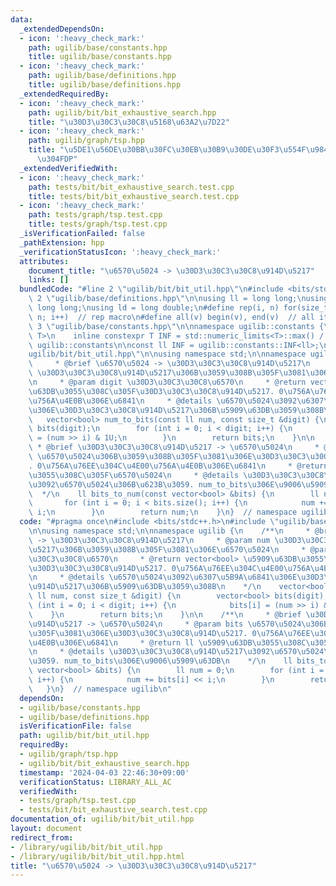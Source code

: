 ```yaml
---
data:
  _extendedDependsOn:
  - icon: ':heavy_check_mark:'
    path: ugilib/base/constants.hpp
    title: ugilib/base/constants.hpp
  - icon: ':heavy_check_mark:'
    path: ugilib/base/definitions.hpp
    title: ugilib/base/definitions.hpp
  _extendedRequiredBy:
  - icon: ':heavy_check_mark:'
    path: ugilib/bit/bit_exhaustive_search.hpp
    title: "\u30D3\u30C3\u30C8\u5168\u63A2\u7D22"
  - icon: ':heavy_check_mark:'
    path: ugilib/graph/tsp.hpp
    title: "\u5DE1\u56DE\u30BB\u30FC\u30EB\u30B9\u30DE\u30F3\u554F\u984C\u3092\u89E3\
      \u304FDP"
  _extendedVerifiedWith:
  - icon: ':heavy_check_mark:'
    path: tests/bit/bit_exhaustive_search.test.cpp
    title: tests/bit/bit_exhaustive_search.test.cpp
  - icon: ':heavy_check_mark:'
    path: tests/graph/tsp.test.cpp
    title: tests/graph/tsp.test.cpp
  _isVerificationFailed: false
  _pathExtension: hpp
  _verificationStatusIcon: ':heavy_check_mark:'
  attributes:
    document_title: "\u6570\u5024 -> \u30D3\u30C3\u30C8\u914D\u5217"
    links: []
  bundledCode: "#line 2 \"ugilib/bit/bit_util.hpp\"\n#include <bits/stdc++.h>\n#line\
    \ 2 \"ugilib/base/definitions.hpp\"\n\nusing ll = long long;\nusing ull = unsigned\
    \ long long;\nusing ld = long double;\n#define rep(i, n) for(size_t i = 0; i <\
    \ n; i++)  // rep macro\n#define all(v) begin(v), end(v)  // all iterator\n#line\
    \ 3 \"ugilib/base/constants.hpp\"\n\nnamespace ugilib::constants {\n    template<typename\
    \ T>\n    inline constexpr T INF = std::numeric_limits<T>::max() / 2;\n} // namespace\
    \ ugilib::constants\n\nconst ll INF = ugilib::constants::INF<ll>;\n#line 4 \"\
    ugilib/bit/bit_util.hpp\"\n\nusing namespace std;\n\nnamespace ugilib {\n    /**\n\
    \     * @brief \u6570\u5024 -> \u30D3\u30C3\u30C8\u914D\u5217\n     * @param num\
    \ \u30D3\u30C3\u30C8\u914D\u5217\u306B\u3059\u308B\u305F\u3081\u306E\u6570\u5024\
    \n     * @param digit \u30D3\u30C3\u30C8\u6570\n     * @return vector<bool> \u5909\
    \u63DB\u3055\u308C\u305F\u30D3\u30C3\u30C8\u914D\u5217. 0\u756A\u76EE\u304C\u4E00\
    \u756A\u4E0B\u306E\u6841\n     * @details \u6570\u5024\u3092\u6307\u5B9A\u6841\
    \u306E\u30D3\u30C3\u30C8\u914D\u5217\u306B\u5909\u63DB\u3059\u308B\n    */\n \
    \   vector<bool> num_to_bits(const ll num, const size_t &digit) {\n        vector<bool>\
    \ bits(digit);\n        for (int i = 0; i < digit; i++) {\n            bits[i]\
    \ = (num >> i) & 1U;\n        }\n        return bits;\n    }\n\n    /**\n    \
    \ * @brief \u30D3\u30C3\u30C8\u914D\u5217 -> \u6570\u5024\n     * @param bits\
    \ \u6570\u5024\u306B\u3059\u308B\u305F\u3081\u306E\u30D3\u30C3\u30C8\u914D\u5217\
    . 0\u756A\u76EE\u304C\u4E00\u756A\u4E0B\u306E\u6841\n     * @return ll \u5909\u63DB\
    \u3055\u308C\u305F\u6570\u5024\n     * @details \u30D3\u30C3\u30C8\u914D\u5217\
    \u3092\u6570\u5024\u306B\u623B\u3059. num_to_bits\u306E\u9006\u5909\u63DB\n  \
    \  */\n    ll bits_to_num(const vector<bool> &bits) {\n        ll num = 0;\n \
    \       for (int i = 0; i < bits.size(); i++) {\n            num += bits[i] <<\
    \ i;\n        }\n        return num;\n    }\n}  // namespace ugilib\n"
  code: "#pragma once\n#include <bits/stdc++.h>\n#include \"ugilib/base/constants.hpp\"\
    \n\nusing namespace std;\n\nnamespace ugilib {\n    /**\n     * @brief \u6570\u5024\
    \ -> \u30D3\u30C3\u30C8\u914D\u5217\n     * @param num \u30D3\u30C3\u30C8\u914D\
    \u5217\u306B\u3059\u308B\u305F\u3081\u306E\u6570\u5024\n     * @param digit \u30D3\
    \u30C3\u30C8\u6570\n     * @return vector<bool> \u5909\u63DB\u3055\u308C\u305F\
    \u30D3\u30C3\u30C8\u914D\u5217. 0\u756A\u76EE\u304C\u4E00\u756A\u4E0B\u306E\u6841\
    \n     * @details \u6570\u5024\u3092\u6307\u5B9A\u6841\u306E\u30D3\u30C3\u30C8\
    \u914D\u5217\u306B\u5909\u63DB\u3059\u308B\n    */\n    vector<bool> num_to_bits(const\
    \ ll num, const size_t &digit) {\n        vector<bool> bits(digit);\n        for\
    \ (int i = 0; i < digit; i++) {\n            bits[i] = (num >> i) & 1U;\n    \
    \    }\n        return bits;\n    }\n\n    /**\n     * @brief \u30D3\u30C3\u30C8\
    \u914D\u5217 -> \u6570\u5024\n     * @param bits \u6570\u5024\u306B\u3059\u308B\
    \u305F\u3081\u306E\u30D3\u30C3\u30C8\u914D\u5217. 0\u756A\u76EE\u304C\u4E00\u756A\
    \u4E0B\u306E\u6841\n     * @return ll \u5909\u63DB\u3055\u308C\u305F\u6570\u5024\
    \n     * @details \u30D3\u30C3\u30C8\u914D\u5217\u3092\u6570\u5024\u306B\u623B\
    \u3059. num_to_bits\u306E\u9006\u5909\u63DB\n    */\n    ll bits_to_num(const\
    \ vector<bool> &bits) {\n        ll num = 0;\n        for (int i = 0; i < bits.size();\
    \ i++) {\n            num += bits[i] << i;\n        }\n        return num;\n \
    \   }\n}  // namespace ugilib\n"
  dependsOn:
  - ugilib/base/constants.hpp
  - ugilib/base/definitions.hpp
  isVerificationFile: false
  path: ugilib/bit/bit_util.hpp
  requiredBy:
  - ugilib/graph/tsp.hpp
  - ugilib/bit/bit_exhaustive_search.hpp
  timestamp: '2024-04-03 22:46:30+09:00'
  verificationStatus: LIBRARY_ALL_AC
  verifiedWith:
  - tests/graph/tsp.test.cpp
  - tests/bit/bit_exhaustive_search.test.cpp
documentation_of: ugilib/bit/bit_util.hpp
layout: document
redirect_from:
- /library/ugilib/bit/bit_util.hpp
- /library/ugilib/bit/bit_util.hpp.html
title: "\u6570\u5024 -> \u30D3\u30C3\u30C8\u914D\u5217"
---
```

